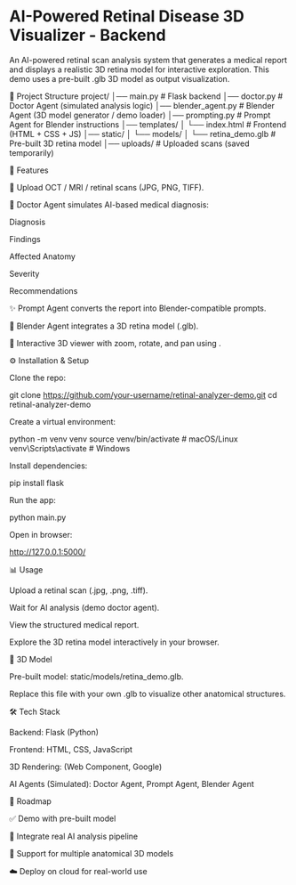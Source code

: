 # AI-Powered Retinal Disease 3D Visualizer - Backend

An AI-powered retinal scan analysis system that generates a medical report and displays a realistic 3D retina model for interactive exploration.
This demo uses a pre-built .glb 3D model as output visualization.

📂 Project Structure
project/
│── main.py              # Flask backend
│── doctor.py            # Doctor Agent (simulated analysis logic)
│── blender_agent.py     # Blender Agent (3D model generator / demo loader)
│── prompting.py         # Prompt Agent for Blender instructions
│── templates/
│   └── index.html       # Frontend (HTML + CSS + JS)
│── static/
│   └── models/
│       └── retina_demo.glb   # Pre-built 3D retina model
│── uploads/             # Uploaded scans (saved temporarily)

🚀 Features

📂 Upload OCT / MRI / retinal scans (JPG, PNG, TIFF).

🧠 Doctor Agent simulates AI-based medical diagnosis:

Diagnosis

Findings

Affected Anatomy

Severity

Recommendations

✨ Prompt Agent converts the report into Blender-compatible prompts.

🎨 Blender Agent integrates a 3D retina model (.glb).

🧊 Interactive 3D viewer with zoom, rotate, and pan using <model-viewer>.

⚙️ Installation & Setup

Clone the repo:

git clone https://github.com/your-username/retinal-analyzer-demo.git
cd retinal-analyzer-demo


Create a virtual environment:

python -m venv venv
source venv/bin/activate   # macOS/Linux
venv\Scripts\activate      # Windows


Install dependencies:

pip install flask


Run the app:

python main.py


Open in browser:

http://127.0.0.1:5000/

📊 Usage

Upload a retinal scan (.jpg, .png, .tiff).

Wait for AI analysis (demo doctor agent).

View the structured medical report.

Explore the 3D retina model interactively in your browser.

🧊 3D Model

Pre-built model: static/models/retina_demo.glb.

Replace this file with your own .glb to visualize other anatomical structures.

🛠️ Tech Stack

Backend: Flask (Python)

Frontend: HTML, CSS, JavaScript

3D Rendering: <model-viewer> (Web Component, Google)

AI Agents (Simulated): Doctor Agent, Prompt Agent, Blender Agent

📌 Roadmap

✅ Demo with pre-built model

🔄 Integrate real AI analysis pipeline

🔬 Support for multiple anatomical 3D models

☁️ Deploy on cloud for real-world use

